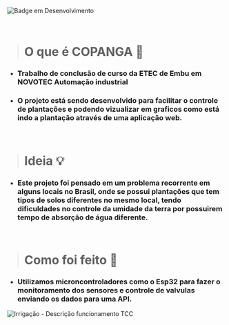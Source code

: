 ![Badge em Desenvolvimento](http://img.shields.io/static/v1?label=STATUS&message=EM%20DESENVOLVIMENTO...&color=GREEN&style=for-the-badge)

<br>

> # O que é COPANGA 🤔
- ### Trabalho de conclusão de curso da ETEC de Embu em NOVOTEC Automação industrial

- ### O projeto está sendo desenvolvido para facilitar o controle de plantações e podendo vizualizar em graficos como está indo a plantação através de uma aplicação web.

<br>

> # Ideia 💡
- ### Este projeto foi pensado em um problema recorrente em alguns locais no Brasil, onde se possui plantações que tem tipos de solos diferentes no mesmo local, tendo dificuldades no controle da umidade da terra por possuirem tempo de absorção de água diferente.

<br>

> # Como foi feito 🤖

- ### Utilizamos microncontroladores como o Esp32 para fazer o monitoramento dos sensores e controle de valvulas enviando os dados para uma API.

![Irrigação - Descrição funcionamento TCC](https://user-images.githubusercontent.com/97262778/179148177-cf6df30b-cb0a-46c7-ba9a-03c1241beca0.png)
